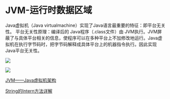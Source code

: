 # JVM-运行时数据区域

Java虚拟机（Java virtualmachine）实现了Java语言最重要的特征：即平台无关性。
平台无关性原理：编译后的 Java程序（.class文件）由 JVM执行。JVM屏蔽了与具体平台相关的信息，使程序可以在多种平台上不加修改地运行。Java虚拟机在执行字节码时，把字节码解释成具体平台上的机器指令执行。因此实现Java平台无关性。


![](http://o7y1sf21i.bkt.clouddn.com/blog/017/20160514120258073.png)



![](http://o7y1sf21i.bkt.clouddn.com/blog/017/20160819150110871.png)

[JVM——Java虚拟机架构](http://blog.csdn.net/seu_calvin/article/details/51404589)

[String的Intern方法详解](http://www.cnblogs.com/wxgblogs/p/5635099.html)